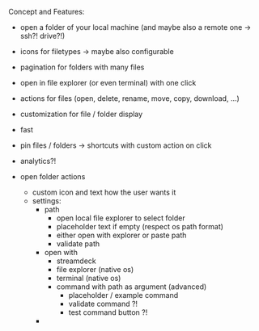 Concept and Features:

- open a folder of your local machine (and maybe also a remote one -> ssh?! drive?!)
- icons for filetypes -> maybe also configurable
- pagination for folders with many files
- open in file explorer (or even terminal) with one click
- actions for files (open, delete, rename, move, copy, download, ...)
- customization for file / folder display
- fast
- pin files / folders -> shortcuts with custom action on click
- analytics?!


- open folder actions
    - custom icon and text how the user wants it
    - settings:
        - path
            - open local file explorer to select folder
            - placeholder text if empty (respect os path format)
            - either open with explorer or paste path
            - validate path
        - open with
            - streamdeck
            - file explorer (native os)
            - terminal (native os)
            - command with path as argument (advanced)
                - placeholder / example command
                - validate command ?!
                - test command button ?!
        - 
        
    

